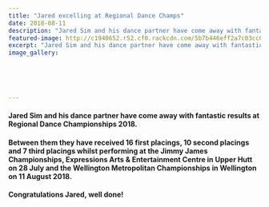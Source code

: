```yaml
---
title: "Jared excelling at Regional Dance Champs"
date: 2018-08-11
description: "Jared Sim and his dance partner have come away with fantastic results at Regional Dance Championships 2018..."
featured-image: http://c1940652.r52.cf0.rackcdn.com/5b7b446eff2a7c03cc00003a/Jared-sim-Reg-Dance-300champs-2018.gif
excerpt: "Jared Sim and his dance partner have come away with fantastic results at Regional Dance Championships 2018."
image_gallery:
    
    
    
    
    
---
```


<h4>Jared Sim and his dance partner have come away with fantastic results at Regional Dance Championships 2018.</h4>
<h4>Between them they have received 16 first placings, 10 second placings and 7 third placings whilst performing at the Jimmy James Championships, Expressions Arts &amp; Entertainment Centre in Upper Hutt on 28 July and the Wellington Metropolitan Championships in Wellington on 11 August 2018.</h4>
<h4>Congratulations Jared, well done!&nbsp;</h4>

